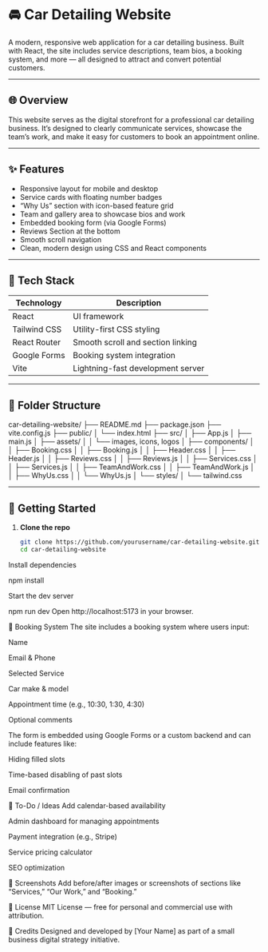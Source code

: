 # 🚘 Car Detailing Website

A modern, responsive web application for a car detailing business. Built with React, the site includes service descriptions, team bios, a booking system, and more — all designed to attract and convert potential customers.

---

## 🌐 Overview

This website serves as the digital storefront for a professional car detailing business. It’s designed to clearly communicate services, showcase the team’s work, and make it easy for customers to book an appointment online.

---

## ✨ Features

- Responsive layout for mobile and desktop  
- Service cards with floating number badges  
- “Why Us” section with icon-based feature grid  
- Team and gallery area to showcase bios and work  
- Embedded booking form (via Google Forms)
- Reviews Section at the bottom  
- Smooth scroll navigation  
- Clean, modern design using CSS and React components  

---

## 🧱 Tech Stack

| Technology     | Description                         |
|----------------|-------------------------------------|
| React          | UI framework                        |
| Tailwind CSS   | Utility-first CSS styling           |
| React Router   | Smooth scroll and section linking   |
| Google Forms   | Booking system integration          |
| Vite           | Lightning-fast development server   |

---

## 📁 Folder Structure

car-detailing-website/
├── README.md
├── package.json
├── vite.config.js
├── public/
│ └── index.html
├── src/
│ ├── App.js
│ ├── main.js
│ ├── assets/
│ │ └── images, icons, logos
│ ├── components/
│ │ ├── Booking.css
│ │ ├── Booking.js
│ │ ├── Header.css
│ │ ├── Header.js
│ │ ├── Reviews.css
│ │ ├── Reviews.js
│ │ ├── Services.css
│ │ ├── Services.js
│ │ ├── TeamAndWork.css
│ │ ├── TeamAndWork.js
│ │ ├── WhyUs.css
│ │ └── WhyUs.js
│ └── styles/
│ └── tailwind.css

---

## 🚀 Getting Started

1. **Clone the repo**
   ```bash
   git clone https://github.com/yourusername/car-detailing-website.git
   cd car-detailing-website
Install dependencies

npm install

Start the dev server

npm run dev
Open http://localhost:5173 in your browser.

📅 Booking System
The site includes a booking system where users input:

Name

Email & Phone

Selected Service

Car make & model

Appointment time (e.g., 10:30, 1:30, 4:30)

Optional comments

The form is embedded using Google Forms or a custom backend and can include features like:

Hiding filled slots

Time-based disabling of past slots

Email confirmation

🧩 To-Do / Ideas
Add calendar-based availability

Admin dashboard for managing appointments

Payment integration (e.g., Stripe)

Service pricing calculator

SEO optimization

📸 Screenshots
Add before/after images or screenshots of sections like “Services,” “Our Work,” and “Booking.”

📜 License
MIT License — free for personal and commercial use with attribution.

🙌 Credits
Designed and developed by [Your Name] as part of a small business digital strategy initiative.
